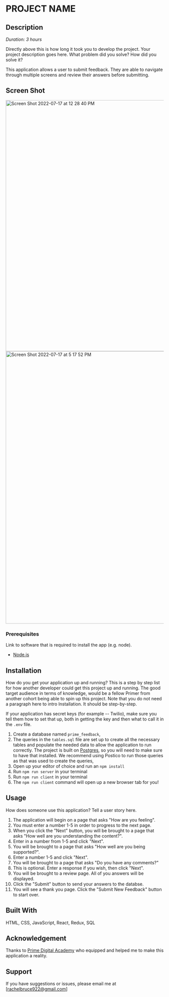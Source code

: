 # PROJECT NAME

## Description

_Duration: 3 hours_

Directly above this is how long it took you to develop the project. Your project description goes here. What problem did you solve? How did you solve it? 

This application allows a user to submit feedback. They are able to navigate through multiple screens and review their answers before submitting.  

## Screen Shot

<img width="799" alt="Screen Shot 2022-07-17 at 12 28 40 PM" src="https://user-images.githubusercontent.com/97415526/179427715-e608aed9-4fe6-48c7-b0b7-6cf428d47a99.png">

<img width="867" alt="Screen Shot 2022-07-17 at 5 17 52 PM" src="https://user-images.githubusercontent.com/97415526/179427650-b9a7a729-d1c1-4ce2-bf51-7a35f66e3ef3.png">


### Prerequisites

Link to software that is required to install the app (e.g. node).

- [Node.js](https://nodejs.org/en/)

## Installation

How do you get your application up and running? This is a step by step list for how another developer could get this project up and running. The good target audience in terms of knowledge, would be a fellow Primer from another cohort being able to spin up this project. Note that you do not need a paragraph here to intro Installation. It should be step-by-step.

If your application has secret keys (for example --  Twilio), make sure you tell them how to set that up, both in getting the key and then what to call it in the `.env` file.

1. Create a database named `prime_feedback`,
2. The queries in the `tables.sql` file are set up to create all the necessary tables and populate the needed data to allow the application to run correctly. The project is built on [Postgres](https://www.postgresql.org/download/), so you will need to make sure to have that installed. We recommend using Postico to run those queries as that was used to create the queries, 
3. Open up your editor of choice and run an `npm install`
4. Run `npm run server` in your terminal
5. Run `npm run client` in your terminal
6. The `npm run client` command will open up a new browser tab for you!

## Usage
How does someone use this application? Tell a user story here.

1. The application will begin on a page that asks "How are you feeling".
2. You must enter a number 1-5 in order to progress to the next page.
3. When you click the "Next" button, you will be brought to a page that asks "How well are you understanding the content?".
4. Enter in a number from 1-5 and click "Next".
5. You will be brought to a page that asks "How well are you being supported?". 
6. Enter a number 1-5 and click "Next".
7. You will be brought to a page that asks "Do you have any comments?"
8. This is optional. Enter a response if you wish, then click "Next".
9. You will be brought to a review page. All of you answers will be displayed. 
10. Click the "Submit" button to send your answers to the databse. 
11. You will see a thank you page. Click the "Submit New Feedback" button to start over.


## Built With

HTML, CSS, JavaScript, React, Redux, SQL

## Acknowledgement
Thanks to [Prime Digital Academy](www.primeacademy.io) who equipped and helped me to make this application a reality.

## Support
If you have suggestions or issues, please email me at [rachelbruce922@gmail.com]
